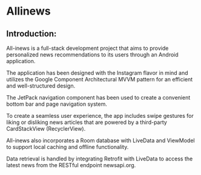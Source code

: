 # Allinews

## Introduction:

All-inews is a full-stack development project that aims to provide personalized news recommendations to its users through an Android application. 

The application has been designed with the Instagram flavor in mind and utilizes the Google Component Architectural MVVM pattern for an efficient and well-structured design. 

The JetPack navigation component has been used to create a convenient bottom bar and page navigation system.

To create a seamless user experience, the app includes swipe gestures for liking or disliking news articles that are powered by a third-party CardStackView (RecyclerView). 

All-inews also incorporates a Room database with LiveData and ViewModel to support local caching and offline functionality. 

Data retrieval is handled by integrating Retrofit with LiveData to access the latest news from the RESTful endpoint newsapi.org.
